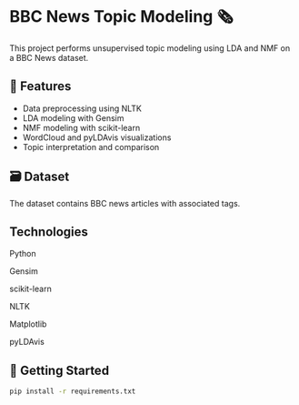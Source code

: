 # BBC News Topic Modeling 🗞️

This project performs unsupervised topic modeling using LDA and NMF on a BBC News dataset.

## 📌 Features
- Data preprocessing using NLTK
- LDA modeling with Gensim
- NMF modeling with scikit-learn
- WordCloud and pyLDAvis visualizations
- Topic interpretation and comparison

## 🗃 Dataset
The dataset contains BBC news articles with associated tags.

## Technologies

Python

Gensim

scikit-learn

NLTK

Matplotlib

pyLDAvis


## 🚀 Getting Started

```bash
pip install -r requirements.txt
